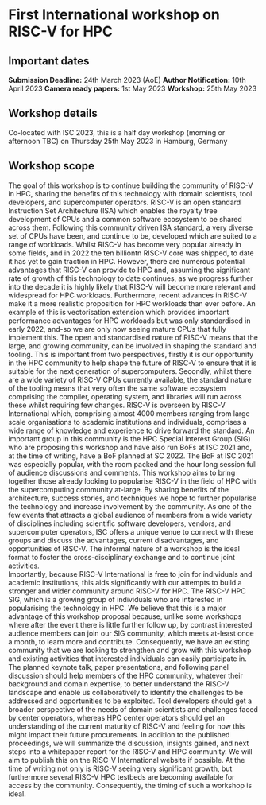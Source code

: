 # First International workshop on RISC-V for HPC

## Important dates
**Submission Deadline:** 24th March 2023 (AoE)
**Author Notification:** 10th April 2023
**Camera ready papers:** 1st May 2023
**Workshop:** 25th May 2023

## Workshop details
Co-located with ISC 2023, this is a half day workshop (morning or afternoon TBC) on  Thursday 25th May 2023 in Hamburg, Germany

## Workshop scope
The goal of this workshop is to continue building the community of RISC-V in HPC, sharing the benefits of this technology with domain scientists, tool developers, and supercomputer operators. RISC-V is an open standard Instruction Set Architecture (ISA) which enables the royalty free development of CPUs and a common software ecosystem to be shared across them. Following this community driven ISA standard, a very diverse set of CPUs have been, and continue to be, developed which are suited to a range of workloads. Whilst RISC-V has become very popular already in some fields, and in 2022 the ten billiontn RISC-V core was shipped, to date it has yet to gain traction in HPC.
However, there are numerous potential advantages that RISC-V can provide to HPC and, assuming the significant rate of growth of this technology to date continues, as we progress further into the decade it is highly likely that RISC-V will become more relevant and widespread for HPC workloads. Furthermore, recent advances in RISC-V make it a more realistic proposition for HPC workloads than ever before. An example of this is vectorisation extension which provides important performance advantages for HPC workloads but was only standardised in early 2022, and-so we are only now seeing mature CPUs that fully implement this.
The open and standardised nature of RISC-V means that the large, and growing community, can be involved in shaping the standard and tooling. This is important from two perspectives, firstly it is our opportunity in the HPC community to help shape the future of RISC-V to ensure that it is suitable for the next generation of supercomputers. Secondly, whilst there are a wide variety of RISC-V CPUs currently available, the standard nature of the tooling means that very often the same software ecosystem comprising the compiler, operating system, and libraries will run across these whilst requiring few changes.
RISC-V is overseen by RISC-V International which, comprising almost 4000 members ranging from large scale organisations to academic institutions and individuals, comprises a wide range of knowledge and experience to drive forward the standard. An important group in this community is the HPC Special Interest Group (SIG) who are proposing this workshop and have also run BoFs at ISC 2021 and, at the time of writing, have a BoF planned at SC 2022. The BoF at ISC 2021 was especially popular, with the room packed and the hour long session full of audience discussions and comments.
This workshop aims to bring together those already looking to popularise RISC-V in the field of HPC with the supercomputing community at-large. By sharing benefits of the architecture, success stories, and techniques we hope to further popularise the technology and increase involvement by the community. As one of the few events that attracts a global audience of members from a wide variety of disciplines including scientific software developers, vendors, and supercomputer operators, ISC offers a unique venue to connect with these groups and discuss the advantages, current disadvantages, and opportunities of RISC-V. The informal nature of a workshop is the ideal format to foster the cross-disciplinary exchange and to continue joint activities.  
Importantly, because RISC-V International is free to join for individuals and academic institutions, this aids significantly with our attempts to build a stronger and wider community around RISC-V for HPC. The RISC-V HPC SIG, which is a growing group of individuals who are interested in popularising the technology in HPC. We believe that this is a major advantage of this workshop proposal because, unlike some workshops where after the event there is little further follow up, by contrast interested audience members can join our SIG community, which meets at-least once a month, to learn more and contribute. Consequently, we have an existing community that we are looking to strengthen and grow with this workshop and existing activities that interested individuals can easily participate in.
The planned keynote talk, paper presentations, and following panel discussion should help members of the HPC community, whatever their background and domain expertise, to better understand the RISC-V landscape and enable us collaboratively to identify the challenges to be addressed and opportunities to be exploited. Tool developers should get a broader perspective of the needs of domain scientists and challenges faced by center operators, whereas HPC center operators should get an understanding of the current maturity of RISC-V and feeling for how this might impact their future procurements.
In addition to the published proceedings, we will summarize the discussion, insights gained, and next steps into a whitepaper report for the RISC-V and HPC community.  We will aim to publish this on the RISC-V International website if possible.
At the time of writing not only is RISC-V seeing very significant growth, but furthermore several RISC-V HPC testbeds are becoming available for access by the community. Consequently, the timing of such a workshop is ideal.

